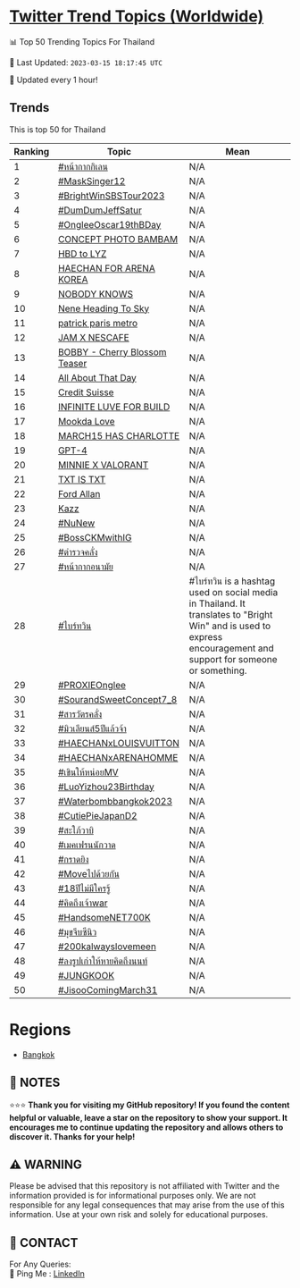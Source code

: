 [Twitter Trend Topics (Worldwide)](https://github.com/ErcinDedeoglu/Twitter-Trend-Topics)
==========


📊 Top 50 Trending Topics For Thailand

📆 Last Updated: `2023-03-15 18:17:45 UTC`

🔧 Updated every 1 hour!


## Trends

This is top 50 for Thailand

| Ranking | Topic | Mean |
| ------- | ------------ | ------------ |
| 1 | [#หน้ากากกิเลน](http://twitter.com/search?q=%23%e0%b8%ab%e0%b8%99%e0%b9%89%e0%b8%b2%e0%b8%81%e0%b8%b2%e0%b8%81%e0%b8%81%e0%b8%b4%e0%b9%80%e0%b8%a5%e0%b8%99) | N/A |
| 2 | [#MaskSinger12](http://twitter.com/search?q=%23MaskSinger12) | N/A |
| 3 | [#BrightWinSBSTour2023](http://twitter.com/search?q=%23BrightWinSBSTour2023) | N/A |
| 4 | [#DumDumJeffSatur](http://twitter.com/search?q=%23DumDumJeffSatur) | N/A |
| 5 | [#OngleeOscar19thBDay](http://twitter.com/search?q=%23OngleeOscar19thBDay) | N/A |
| 6 | [CONCEPT PHOTO BAMBAM](http://twitter.com/search?q=CONCEPT+PHOTO+BAMBAM) | N/A |
| 7 | [HBD to LYZ](http://twitter.com/search?q=HBD+to+LYZ) | N/A |
| 8 | [HAECHAN FOR ARENA KOREA](http://twitter.com/search?q=HAECHAN+FOR+ARENA+KOREA) | N/A |
| 9 | [NOBODY KNOWS](http://twitter.com/search?q=NOBODY+KNOWS) | N/A |
| 10 | [Nene Heading To Sky](http://twitter.com/search?q=Nene+Heading+To+Sky) | N/A |
| 11 | [patrick paris metro](http://twitter.com/search?q=patrick+paris+metro) | N/A |
| 12 | [JAM X NESCAFE](http://twitter.com/search?q=JAM+X+NESCAFE) | N/A |
| 13 | [BOBBY - Cherry Blossom Teaser](http://twitter.com/search?q=BOBBY+-+Cherry+Blossom+Teaser) | N/A |
| 14 | [All About That Day](http://twitter.com/search?q=All+About+That+Day) | N/A |
| 15 | [Credit Suisse](http://twitter.com/search?q=Credit+Suisse) | N/A |
| 16 | [INFINITE LUVE FOR BUILD](http://twitter.com/search?q=INFINITE+LUVE+FOR+BUILD) | N/A |
| 17 | [Mookda Love](http://twitter.com/search?q=Mookda+Love) | N/A |
| 18 | [MARCH15 HAS CHARLOTTE](http://twitter.com/search?q=MARCH15+HAS+CHARLOTTE) | N/A |
| 19 | [GPT-4](http://twitter.com/search?q=GPT-4) | N/A |
| 20 | [MINNIE X VALORANT](http://twitter.com/search?q=MINNIE+X+VALORANT) | N/A |
| 21 | [TXT IS TXT](http://twitter.com/search?q=TXT+IS+TXT) | N/A |
| 22 | [Ford Allan](http://twitter.com/search?q=Ford+Allan) | N/A |
| 23 | [Kazz](http://twitter.com/search?q=Kazz) | N/A |
| 24 | [#NuNew](http://twitter.com/search?q=%23NuNew) | N/A |
| 25 | [#BossCKMwithIG](http://twitter.com/search?q=%23BossCKMwithIG) | N/A |
| 26 | [#ตํารวจคลั่ง](http://twitter.com/search?q=%23%e0%b8%95%e0%b9%8d%e0%b8%b2%e0%b8%a3%e0%b8%a7%e0%b8%88%e0%b8%84%e0%b8%a5%e0%b8%b1%e0%b9%88%e0%b8%87) | N/A |
| 27 | [#หน้ากากอนามัย](http://twitter.com/search?q=%23%e0%b8%ab%e0%b8%99%e0%b9%89%e0%b8%b2%e0%b8%81%e0%b8%b2%e0%b8%81%e0%b8%ad%e0%b8%99%e0%b8%b2%e0%b8%a1%e0%b8%b1%e0%b8%a2) | N/A |
| 28 | [#ไบร์ทวิน](http://twitter.com/search?q=%23%e0%b9%84%e0%b8%9a%e0%b8%a3%e0%b9%8c%e0%b8%97%e0%b8%a7%e0%b8%b4%e0%b8%99) | #ไบร์ทวิน is a hashtag used on social media in Thailand. It translates to "Bright Win" and is used to express encouragement and support for someone or something. |
| 29 | [#PROXIEOnglee](http://twitter.com/search?q=%23PROXIEOnglee) | N/A |
| 30 | [#SourandSweetConcept7_8](http://twitter.com/search?q=%23SourandSweetConcept7_8) | N/A |
| 31 | [#สารวัตรคลั่ง](http://twitter.com/search?q=%23%e0%b8%aa%e0%b8%b2%e0%b8%a3%e0%b8%a7%e0%b8%b1%e0%b8%95%e0%b8%a3%e0%b8%84%e0%b8%a5%e0%b8%b1%e0%b9%88%e0%b8%87) | N/A |
| 32 | [#มิวเลียนส์5ปีแล้วจ้า](http://twitter.com/search?q=%23%e0%b8%a1%e0%b8%b4%e0%b8%a7%e0%b9%80%e0%b8%a5%e0%b8%b5%e0%b8%a2%e0%b8%99%e0%b8%aa%e0%b9%8c5%e0%b8%9b%e0%b8%b5%e0%b9%81%e0%b8%a5%e0%b9%89%e0%b8%a7%e0%b8%88%e0%b9%89%e0%b8%b2) | N/A |
| 33 | [#HAECHANxLOUISVUITTON](http://twitter.com/search?q=%23HAECHANxLOUISVUITTON) | N/A |
| 34 | [#HAECHANxARENAHOMME](http://twitter.com/search?q=%23HAECHANxARENAHOMME) | N/A |
| 35 | [#เขินให้หน่อยMV](http://twitter.com/search?q=%23%e0%b9%80%e0%b8%82%e0%b8%b4%e0%b8%99%e0%b9%83%e0%b8%ab%e0%b9%89%e0%b8%ab%e0%b8%99%e0%b9%88%e0%b8%ad%e0%b8%a2MV) | N/A |
| 36 | [#LuoYizhou23Birthday](http://twitter.com/search?q=%23LuoYizhou23Birthday) | N/A |
| 37 | [#Waterbombbangkok2023](http://twitter.com/search?q=%23Waterbombbangkok2023) | N/A |
| 38 | [#CutiePieJapanD2](http://twitter.com/search?q=%23CutiePieJapanD2) | N/A |
| 39 | [#สะใภ้วาบิ](http://twitter.com/search?q=%23%e0%b8%aa%e0%b8%b0%e0%b9%83%e0%b8%a0%e0%b9%89%e0%b8%a7%e0%b8%b2%e0%b8%9a%e0%b8%b4) | N/A |
| 40 | [#เมคเฟรนนักวาด](http://twitter.com/search?q=%23%e0%b9%80%e0%b8%a1%e0%b8%84%e0%b9%80%e0%b8%9f%e0%b8%a3%e0%b8%99%e0%b8%99%e0%b8%b1%e0%b8%81%e0%b8%a7%e0%b8%b2%e0%b8%94) | N/A |
| 41 | [#กราดยิง](http://twitter.com/search?q=%23%e0%b8%81%e0%b8%a3%e0%b8%b2%e0%b8%94%e0%b8%a2%e0%b8%b4%e0%b8%87) | N/A |
| 42 | [#Moveไปด้วยกัน](http://twitter.com/search?q=%23Move%e0%b9%84%e0%b8%9b%e0%b8%94%e0%b9%89%e0%b8%a7%e0%b8%a2%e0%b8%81%e0%b8%b1%e0%b8%99) | N/A |
| 43 | [#18ปีไม่มีใครรู้](http://twitter.com/search?q=%2318%e0%b8%9b%e0%b8%b5%e0%b9%84%e0%b8%a1%e0%b9%88%e0%b8%a1%e0%b8%b5%e0%b9%83%e0%b8%84%e0%b8%a3%e0%b8%a3%e0%b8%b9%e0%b9%89) | N/A |
| 44 | [#คิดถึงเจ้าwar](http://twitter.com/search?q=%23%e0%b8%84%e0%b8%b4%e0%b8%94%e0%b8%96%e0%b8%b6%e0%b8%87%e0%b9%80%e0%b8%88%e0%b9%89%e0%b8%b2war) | N/A |
| 45 | [#HandsomeNET700K](http://twitter.com/search?q=%23HandsomeNET700K) | N/A |
| 46 | [#มุขจีบซีนิว](http://twitter.com/search?q=%23%e0%b8%a1%e0%b8%b8%e0%b8%82%e0%b8%88%e0%b8%b5%e0%b8%9a%e0%b8%8b%e0%b8%b5%e0%b8%99%e0%b8%b4%e0%b8%a7) | N/A |
| 47 | [#200kalwayslovemeen](http://twitter.com/search?q=%23200kalwayslovemeen) | N/A |
| 48 | [#ลงรูปเก่าให้หายคิดถึงนนท์](http://twitter.com/search?q=%23%e0%b8%a5%e0%b8%87%e0%b8%a3%e0%b8%b9%e0%b8%9b%e0%b9%80%e0%b8%81%e0%b9%88%e0%b8%b2%e0%b9%83%e0%b8%ab%e0%b9%89%e0%b8%ab%e0%b8%b2%e0%b8%a2%e0%b8%84%e0%b8%b4%e0%b8%94%e0%b8%96%e0%b8%b6%e0%b8%87%e0%b8%99%e0%b8%99%e0%b8%97%e0%b9%8c) | N/A |
| 49 | [#JUNGKOOK](http://twitter.com/search?q=%23JUNGKOOK) | N/A |
| 50 | [#JisooComingMarch31](http://twitter.com/search?q=%23JisooComingMarch31) | N/A |



# Regions

* [Bangkok](</Thailand/Bangkok.md>)



## 📝 NOTES

⭐⭐⭐ **Thank you for visiting my GitHub repository! If you found the content helpful or valuable, leave a star on the repository to show your support. It encourages me to continue updating the repository and allows others to discover it. Thanks for your help!**


## ⚠️ WARNING

Please be advised that this repository is not affiliated with Twitter and the information provided is for informational purposes only. We are not responsible for any legal consequences that may arise from the use of this information. Use at your own risk and solely for educational purposes.


## 📨 CONTACT

 For Any Queries:  
            🏓 Ping Me : [LinkedIn](https://www.linkedin.com/in/ercindedeoglu/)
